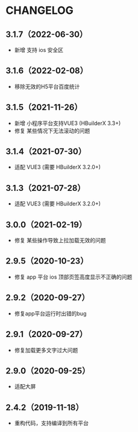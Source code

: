 <!--
 * @Author: cest
 * @Date: 2022-07-09 13:14:15
 * @LastEditTime: 2022-07-10 12:14:20
 * @LastEditors: cest
 * @FilePath: /uni-app-cli/src/changelog.md
 * @Description: 项目描述内容
-->
# CHANGELOG

## 3.1.7（2022-06-30）

- 新增 支持 ios 安全区

## 3.1.6（2022-02-08）

- 移除无效的H5平台百度统计

## 3.1.5（2021-11-26）

- 新增 小程序平台支持VUE3 (HBuilderX 3.3+)
- 修复 某些情况下无法滚动的问题

## 3.1.4（2021-07-30）

- 适配 VUE3 (需要 HBuilderX 3.2.0+)

## 3.1.3（2021-07-28）

- 适配 VUE3 (需要 HBuilderX 3.2.0+)

## 3.0.0（2021-02-19）

- 修复 某些操作导致上拉加载无效的问题

## 2.9.5（2020-10-23）

- 修复 app 平台 ios 顶部页签高度显示不正确的问题

## 2.9.2（2020-09-27）

- 修复app平台运行时出错的bug

## 2.9.1（2020-09-27）

- 修复加载更多文字过大问题

## 2.9.0（2020-09-25）

- 适配大屏

## 2.4.2（2019-11-18）

- 重构代码，支持编译到所有平台
